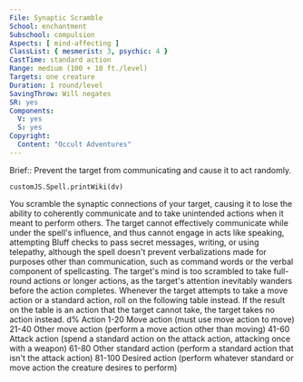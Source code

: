 ```yaml
---
File: Synaptic Scramble
School: enchantment
Subschool: compulsion
Aspects: [ mind-affecting ]
ClassList: { mesmerist: 3, psychic: 4 }
CastTime: standard action
Range: medium (100 + 10 ft./level)
Targets: one creature
Duration: 1 round/level
SavingThrow: Will negates
SR: yes
Components:
  V: yes
  S: yes
Copyright:
  Content: "Occult Adventures"
---
```

Brief:: Prevent the target from communicating and cause it to act randomly.

```dataviewjs
customJS.Spell.printWiki(dv)
```

You scramble the synaptic connections of your target, causing it to lose the ability to coherently communicate and to take unintended actions when it meant to perform others. The target cannot effectively communicate while under the spell's influence, and thus cannot engage in acts like speaking, attempting Bluff checks to pass secret messages, writing, or using telepathy, although the spell doesn't prevent verbalizations made for purposes other than communication, such as command words or the verbal component of spellcasting.  The target's mind is too scrambled to take full-round actions or longer actions, as the target's attention inevitably wanders before the action completes. Whenever the target attempts to take a move action or a standard action, roll on the following table instead. If the result on the table is an action that the target cannot take, the target takes no action instead.  d% Action  1-20 Move action (must use move action to move)  21-40 Other move action (perform a move action other than moving)  41-60 Attack action (spend a standard action on the attack action, attacking once with a weapon)  61-80 Other standard action (perform a standard action that isn't the attack action)  81-100 Desired action (perform whatever standard or move action the creature desires to perform)
